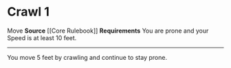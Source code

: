﻿---
actions: '[one-action]'
cost: null
element: null
frequency: null
id: '76'
name: Crawl
rarity: Common
requirement: You are prone and your Speed is at least 10 feet.
school: null
source: '[[DATABASE/source/Core Rulebook|Core Rulebook]]'
trait:
- '[[DATABASE/trait/Move|Move]]'
trigger: null
type: Action

---
# Crawl <span class="action-icon">1</span>

<span class="item-trait">Move</span>
**Source** [[Core Rulebook]] 
**Requirements** You are prone and your Speed is at least 10 feet.

---
You move 5 feet by crawling and continue to stay prone.